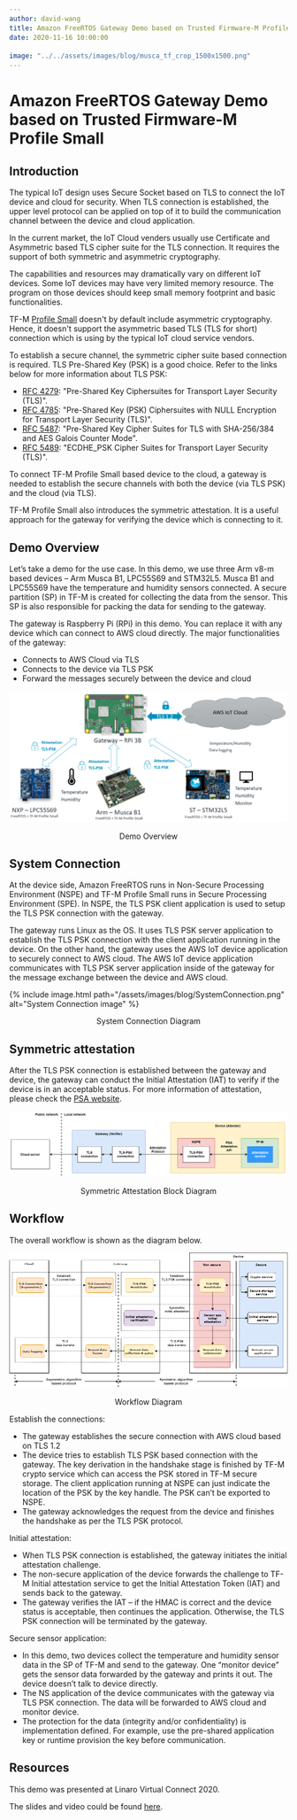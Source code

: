 ```yaml
---
author: david-wang
title: Amazon FreeRTOS Gateway Demo based on Trusted Firmware-M Profile Small
date: 2020-11-16 10:00:00

image: "../../assets/images/blog/musca_tf_crop_1500x1500.png"
---
```


# **Amazon FreeRTOS Gateway Demo based on Trusted Firmware-M Profile Small**

## Introduction

The typical IoT design uses Secure Socket based on TLS to connect the IoT device and cloud for security. When TLS connection is established, the upper level protocol can be applied on top of it to build the communication channel between the device and cloud application.

In the current market, the IoT Cloud venders usually use Certificate and Asymmetric based TLS cipher suite for the TLS connection. It requires the support of both symmetric and asymmetric cryptography.

The capabilities and resources may dramatically vary on different IoT devices. Some IoT devices may have very limited memory resource. The program on those devices should keep small memory footprint and basic functionalities.

TF-M [Profile Small](https://tf-m-user-guide.trustedfirmware.org/configuration/profiles/tfm_profile_small.html) doesn't by default include asymmetric cryptography. Hence, it doesn't support the asymmetric based TLS (TLS for short) connection which is using by the typical IoT cloud service vendors.

To establish a secure channel, the symmetric cipher suite based connection is required. TLS Pre-Shared Key (PSK) is a good choice. Refer to the links below for more information about TLS PSK:

- [RFC 4279](https://tools.ietf.org/html/rfc4279): "Pre-Shared Key Ciphersuites for Transport Layer Security (TLS)".
- [RFC 4785](https://tools.ietf.org/html/rfc4785): "Pre-Shared Key (PSK) Ciphersuites with NULL Encryption for Transport Layer Security (TLS)".
- [RFC 5487](https://tools.ietf.org/html/rfc5487): "Pre-Shared Key Cipher Suites for TLS with SHA-256/384 and AES Galois Counter Mode".
- [RFC 5489](https://tools.ietf.org/html/rfc5489): "ECDHE_PSK Cipher Suites for Transport Layer Security (TLS)".

To connect TF-M Profile Small based device to the cloud, a gateway is needed to establish the secure channels with both the device (via TLS PSK) and the cloud (via TLS).

TF-M Profile Small also introduces the symmetric attestation. It is a useful approach for the gateway for verifying the device which is connecting to it.

## Demo Overview

Let’s take a demo for the use case. In this demo, we use three Arm v8-m based devices – Arm Musca B1, LPC55S69 and STM32L5. Musca B1 and LPC55S69 have the temperature and humidity sensors connected. A secure partition (SP) in TF-M is created for collecting the data from the sensor. This SP is also responsible for packing the data for sending to the gateway.

The gateway is Raspberry Pi (RPi) in this demo. You can replace it with any device which can connect to AWS cloud directly. The major functionalities of the gateway:

- Connects to AWS Cloud via TLS
- Connects to the device via TLS PSK
- Forward the messages securely between the device and cloud

![Demo Overview Image](../../assets/images/blog/demo-overview2.png)

<div align="center">Demo Overview</div>

## System Connection

At the device side, Amazon FreeRTOS runs in Non-Secure Processing Environment (NSPE) and TF-M Profile Small runs in Secure Processing Environment (SPE). In NSPE, the TLS PSK client application is used to setup the TLS PSK connection with the gateway.

The gateway runs Linux as the OS. It uses TLS PSK server application to establish the TLS PSK connection with the client application running in the device. On the other hand, the gateway uses the AWS IoT device application to securely connect to AWS cloud. The AWS IoT device application communicates with TLS PSK server application inside of the gateway for the message exchange between the device and AWS cloud.

{% include image.html path="/assets/images/blog/SystemConnection.png" alt="System Connection image" %}

<div align="center">System Connection Diagram</div>

## Symmetric attestation

After the TLS PSK connection is established between the gateway and device, the gateway can conduct the Initial Attestation (IAT) to verify if the device is in an acceptable status. For more information of attestation, please check the [PSA website](https://developer.arm.com/architectures/security-architectures/platform-security-architecture).

![Symmetric Attestation Image](../../assets/images/blog/symmetric-attestation.png)

<div align="center">Symmetric Attestation Block Diagram</div>

## Workflow

The overall workflow is shown as the diagram below.

![Workflow image](../../assets/images/blog/workflow.png)

<div align="center">Workflow Diagram</div>

Establish the connections:

- The gateway establishes the secure connection with AWS cloud based on TLS 1.2
- The device tries to establish TLS PSK based connection with the gateway. The key derivation in the handshake stage is finished by TF-M crypto service which can access the PSK stored in TF-M secure storage. The client application running at NSPE can just indicate the location of the PSK by the key handle. The PSK can’t be exported to NSPE.
- The gateway acknowledges the request from the device and finishes the handshake as per the TLS PSK protocol.

Initial attestation:

- When TLS PSK connection is established, the gateway initiates the initial attestation challenge.
- The non-secure application of the device forwards the challenge to TF-M Initial attestation service to get the Initial Attestation Token (IAT) and sends back to the gateway.
- The gateway verifies the IAT – if the HMAC is correct and the device status is acceptable, then continues the application. Otherwise, the TLS PSK connection will be terminated by the gateway.

Secure sensor application:

- In this demo, two devices collect the temperature and humidity sensor data in the SP of TF-M and send to the gateway. One “monitor device” gets the sensor data forwarded by the gateway and prints it out. The device doesn’t talk to device directly.
- The NS application of the device communicates with the gateway via TLS PSK connection. The data will be forwarded to AWS cloud and monitor device.
- The protection for the data (integrity and/or confidentiality) is implementation defined. For example, use the pre-shared application key or runtime provision the key before communication.

## Resources

This demo was presented at Linaro Virtual Connect 2020.

The slides and video could be found [here](https://connect.linaro.org/resources/lvc20/lvc20-213/).
